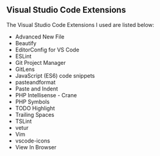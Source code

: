 ## Visual Studio Code Extensions

The Visual Studio Code Extensions I used are listed below:

- Advanced New File
- Beautify
- EditorConfig for VS Code
- ESLint
- Git Project Manager
- GitLens
- JavaScript (ES6) code snippets
- pasteandformat
- Paste and Indent
- PHP Intellisense - Crane
- PHP Symbols
- TODO Highlight
- Trailing Spaces
- TSLint
- vetur
- Vim
- vscode-icons
- View In Browser
